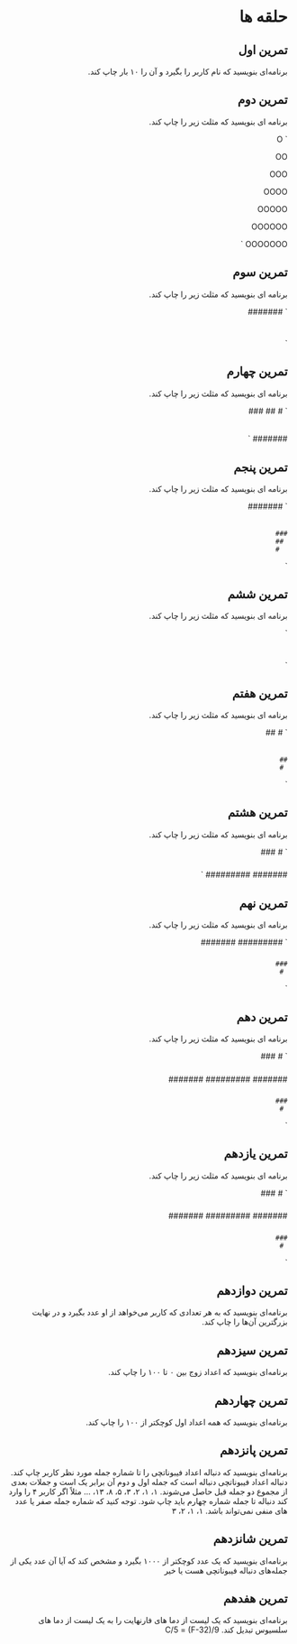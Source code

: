 <div dir="rtl">

# حلقه ها


## تمرین اول

برنامه‌ای بنویسید که نام کاربر را بگیرد و آن را ۱۰ بار چاپ کند.


## تمرین دوم

برنامه ای بنویسید که مثلث زیر را چاپ کند.


`
O

OO

OOO

OOOO

OOOOO

OOOOOO

OOOOOOO
`


## تمرین سوم

برنامه ای بنویسید که مثلث زیر را چاپ کند.

`
#######
######
#####
####
###
##
#
`


## تمرین چهارم

برنامه ای بنویسید که مثلث زیر را چاپ کند.

`
      #
     ##
    ###
   ####
  #####
 ######
#######
`


## تمرین پنجم

برنامه ای بنویسید که مثلث زیر را چاپ کند.

`
#######
 ######
  #####
   ####
    ###
     ##
      #
`


## تمرین ششم

برنامه ای بنویسید که مثلث زیر را چاپ کند.

`
#
##
###
####
#####
####
###
##
#
`


## تمرین هفتم

برنامه ای بنویسید که مثلث زیر را چاپ کند.

`
     #
    ##
   ###
  ####
 #####
######
 #####
  ####
   ###
    ##
     #
`


## تمرین هشتم

برنامه ای بنویسید که مثلث زیر را چاپ کند.

`
     #
    ###
   #####
  #######
 #########
`


## تمرین نهم

برنامه ای بنویسید که مثلث زیر را چاپ کند.

`
 #########
  #######
   #####
    ###
     #
`


## تمرین دهم

برنامه ای بنویسید که مثلث زیر را چاپ کند.

`
     #
    ###
   #####
  #######
 #########
  #######
   #####
    ###
     #
`


## تمرین یازدهم

برنامه ای بنویسید که مثلث زیر را چاپ کند.

`
     #
    ###
   #####
  #######
 #########
  #######
   #####
    ###
     #
`


## تمرین دوازدهم

برنامه‌ای بنویسید که به هر تعدادی که کاربر می‌خواهد از او عدد بگیرد و در نهایت بزرگترین آن‌ها را چاپ کند.


## تمرین سیزدهم

برنامه‌ای بنویسید که اعداد زوج بین ۰ تا ۱۰۰ را چاپ کند.


## تمرین چهاردهم

برنامه‌ای بنویسید که همه اعداد اول کوچکتر از ۱۰۰ را چاپ کند.


## تمرین پانزدهم

برنامه‌ای بنویسید که دنباله اعداد فیبوناتچی را تا شماره جمله مورد نظر کاربر چاپ کند. دنباله اعداد فیبوناتچی دنباله است که جمله اول و دوم آن برابر یک است و جملات بعدی از مجموع دو جمله قبل حاصل می‌شوند.
۱، ۱، ۲، ۳، ۵، ۸، ۱۳، …
مثلاً اگر کاربر ۴ را وارد کند دنباله تا جمله شماره چهارم باید چاپ شود. توجه کنید که شماره جمله صفر یا عدد های منفی نمی‌تواند باشد.
۱، ۱، ۲، ۳


## تمرین شانزدهم

برنامه‌ای بنویسید که یک عدد کوچکتر از ۱۰۰۰ بگیرد و مشخص کند که آیا آن عدد یکی از جمله‌های دنباله فیبوناتچی هست یا خیر


## تمرین هفدهم

برنامه‌ای بنویسید که یک لیست از دما های فارنهایت را به یک لیست از دما های سلسیوس تبدیل کند.
C/5 = (F-32)/9
</div>
